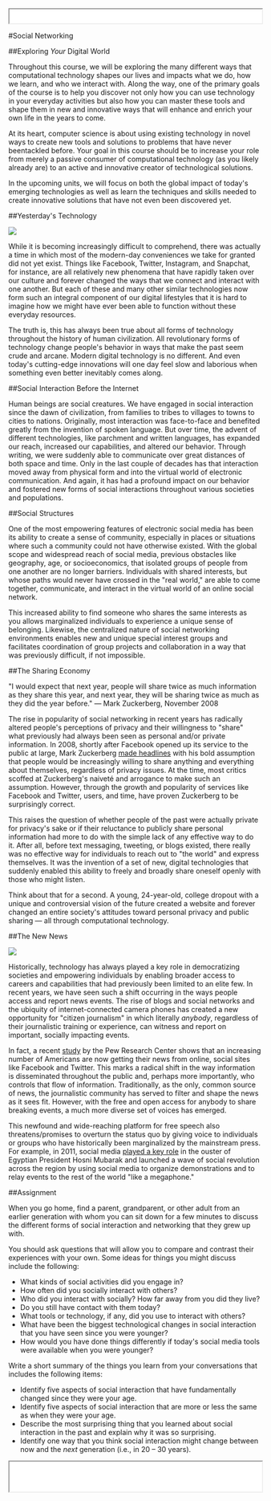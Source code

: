 <iframe src="../assets/header.html" width=100% height=28></iframe>

<!-- ######################################### -->

#Social Networking


##Exploring _Your_ Digital World

Throughout this course, we will be exploring the many different ways that computational technology shapes our lives and impacts what we do, how we learn, and who we interact with. Along the way, one of the primary goals of the course is to help you discover not only how you can use technology in your everyday activities but also how you can master these tools and shape them in new and innovative ways that will enhance and enrich your own life in the years to come.

At its heart, computer science is about using existing technology in novel ways to create new tools and solutions to problems that have never beentackled before. Your goal in this course should be to increase your role from merely a passive consumer of computational technology (as you likely already are) to an active and innovative creator of technological solutions.

In the upcoming units, we will focus on both the global impact of today's emerging technologies as well as learn the techniques and skills needed to create innovative solutions that have not even been discovered yet.


##Yesterday's Technology

<span class="rImg w200">![](../images/784px-Ericsson_Dialog_in_green.JPG)</span>

While it is becoming increasingly difficult to comprehend, there was actually a time in which most of the modern-day conveniences we take for granted did not yet exist. Things like Facebook, Twitter, Instagram, and Snapchat, for instance, are all relatively new phenomena that have rapidly taken over our culture and forever changed the ways that we connect and interact with one another. But each of these and many other similar technologies now form such an integral component of our digital lifestyles that it is hard to imagine how we might have ever been able to function without these everyday resources.

The truth is, this has always been true about all forms of technology throughout the history of human civilization. All revolutionary forms of technology change people's behavior in ways that make the past seem crude and arcane. Modern digital technology is no different. And even today's cutting-edge innovations will one day feel slow and laborious when something even better inevitably comes along.


##Social Interaction Before the Internet

Human beings are social creatures. We have engaged in social interaction since the dawn of civilization, from families to tribes to villages to towns to cities to nations. Originally, most interaction was face-to-face and benefited greatly from the invention of spoken language. But over time, the advent of different technologies, like parchment and written languages, has expanded our reach, increased our capabilities, and altered our behavior. Through writing, we were suddenly able to communicate over great distances of both space and time. Only in the last couple of decades has that interaction moved away from physical form and into the virtual world of electronic communication. And again, it has had a profound impact on our behavior and fostered new forms of social interactions throughout various societies and populations.


##Social Structures

One of the most empowering features of electronic social media has been its ability to create a sense of community, especially in places or situations where such a community could not have otherwise existed. With the global scope and widespread reach of social media, previous obstacles like geography, age, or socioeconomics, that isolated groups of people from one another are no longer barriers. Individuals with shared interests, but whose paths would never have crossed in the "real world," are able to come together, communicate, and interact in the virtual world of an online social network.

This increased ability to find someone who shares the same interests as you allows marginalized individuals to experience a unique sense of belonging. Likewise, the centralized nature of social networking environments enables new and unique special interest groups and facilitates coordination of group projects and collaboration in a way that was previously difficult, if not impossible.


##The Sharing Economy

<div class="cBox quote">
"I would expect that next year, people will share twice as much information as they share this year, and next year, they will be sharing twice as much as they did the year before." &mdash; Mark Zuckerberg, November 2008
</div>


The rise in popularity of social networking in recent years has radically altered people's perceptions of privacy and their willingness to "share" what previously had always been seen as personal and/or private information. In 2008, shortly after Facebook opened up its service to the public at large, Mark Zuckerberg [made headlines](http://bits.blogs.nytimes.com/2008/11/06/zuckerbergs-law-of-information-sharing/) with his bold assumption that people would be increasingly willing to share anything and everything about themselves, regardless of privacy issues. At the time, most critics scoffed at Zuckerberg's naiveté and arrogance to make such an assumption. However, through the growth and popularity of services like Facebook and Twitter, users, and time, have proven Zuckerberg to be surprisingly correct.

This raises the question of whether people of the past were actually private for privacy's sake or if their reluctance to publicly share personal information had more to do with the simple lack of any effective way to do it. After all, before text messaging, tweeting, or blogs existed, there really was no effective way for individuals to reach out to "the world" and express themselves. It was the invention of a set of new, digital technologies that suddenly enabled this ability to freely and broadly share oneself openly with those who might listen.

Think about that for a second. A young, 24-year-old, college dropout with a unique and controversial vision of the future created a website and forever changed an entire society's attitudes toward personal privacy and public sharing &mdash; all through computational technology.



##The New News

<span class="rImg w200">![](../images/PJ_2015.07.14_Twitter-and-News_01.png)</span>

Historically, technology has always played a key role in democratizing societies and empowering individuals by enabling broader access to careers and capabilities that had previously been limited to an elite few. In recent years, we have seen such a shift occurring in the ways people access and report news events. The rise of blogs and social networks and the ubiquity of internet-connected camera phones has created a new opportunity for "citizen journalism" in which literally _anybody_, regardless of their journalistic training or experience, can witness and report on important, socially impacting events.

In fact, a recent [study](http://www.journalism.org/2015/07/14/the-evolving-role-of-news-on-twitter-and-facebook/) by the Pew Research Center shows that an increasing number of Americans are now getting their news from online, social sites like Facebook and Twitter. This marks a radical shift in the way information is disseminated throughout the public and, perhaps more importantly, who controls that flow of information. Traditionally, as the only, common source of news, the journalistic community has served to filter and shape the news as it sees fit. However, with the free and open access for anybody to share breaking events, a much more diverse set of voices has emerged.

This newfound and wide-reaching platform for free speech also threatens/promises to overturn the status quo by giving voice to individuals or groups who have historically been marginalized by the mainstream press. For example, in 2011, social media [played a key role](http://www.journalism.org/2012/11/28/role-social-media-arab-uprisings/) in the ouster of Egyptian President Hosni Mubarak and launched a wave of social revolution across the region by using social media to organize demonstrations and to relay events to the rest of the world "like a megaphone."



##Assignment

When you go home, find a parent, grandparent, or other adult from an earlier generation with whom you can sit down for a few minutes to discuss the different forms of social interaction and networking that they grew up with.

You should ask questions that will allow you to compare and contrast their experiences with your own. Some ideas for things you might discuss include the following:

+ What kinds of social activities did you engage in?
+ How often did you socially interact with others?
+ Who did you interact with socially? How far away from you did they live?
+ Do you still have contact with them today?
+ What tools or technology, if any, did you use to interact with others?
+ What have been the biggest technological changes in social interaction that you have seen since you were younger?
+ How would you have done things differently if today's social media tools were available when you were younger?
</div>

Write a short summary of the things you learn from your conversations that includes the following items:

+ Identify five aspects of social interaction that have fundamentally changed since they were your age.
+ Identify five aspects of social interaction that are more or less the same as when they were your age.
+ Describe the most surprising thing that you learned about social interaction in the past and explain why it was so surprising.
+ Identify one way that you think social interaction might change between now and the _next_ generation (i.e., in 20 &ndash; 30 years).






<!-- ######################################### -->

<iframe src="../assets/footer.html" width=100% height=60></iframe>
